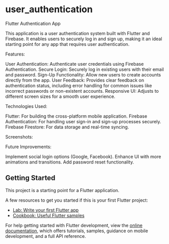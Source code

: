 # user_authentication

Flutter Authentication App

This application is a user authentication system built with Flutter and Firebase. It enables users to securely log in and sign up, making it an ideal starting point for any app that requires user authentication.

Features:

User Authentication: Authenticate user credentials using Firebase Authentication.
Secure Login: Securely log in existing users with their email and password.
Sign-Up Functionality: Allow new users to create accounts directly from the app.
User Feedback: Provides clear feedback on authentication status, including error handling for common issues like incorrect passwords or non-existent accounts.
Responsive UI: Adjusts to different screen sizes for a smooth user experience.

Technologies Used:

Flutter: For building the cross-platform mobile application.
Firebase Authentication: For handling user sign-in and sign-up processes securely.
Firebase Firestore: For data storage and real-time syncing.

Screenshots:


Future Improvements:

Implement social login options (Google, Facebook).
Enhance UI with more animations and transitions.
Add password reset functionality.

## Getting Started

This project is a starting point for a Flutter application.

A few resources to get you started if this is your first Flutter project:

- [Lab: Write your first Flutter app](https://docs.flutter.dev/get-started/codelab)
- [Cookbook: Useful Flutter samples](https://docs.flutter.dev/cookbook)

For help getting started with Flutter development, view the
[online documentation](https://docs.flutter.dev/), which offers tutorials,
samples, guidance on mobile development, and a full API reference.
